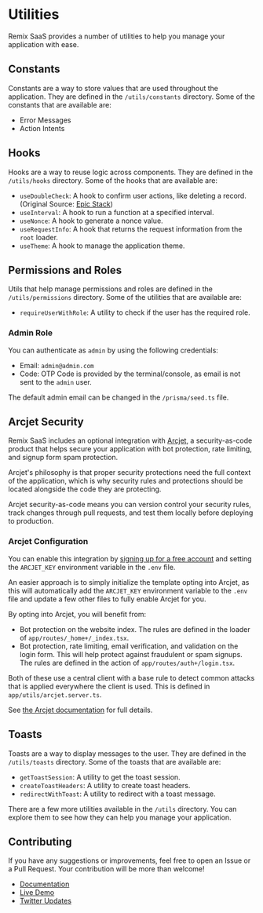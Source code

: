 # Utilities

Remix SaaS provides a number of utilities to help you manage your application with ease.

## Constants

Constants are a way to store values that are used throughout the application. They are defined in the `/utils/constants` directory. Some of the constants that are available are:

- Error Messages
- Action Intents

## Hooks

Hooks are a way to reuse logic across components. They are defined in the `/utils/hooks` directory. Some of the hooks that are available are:

- `useDoubleCheck`: A hook to confirm user actions, like deleting a record. (Original Source: [Epic Stack](github.com/epicweb-dev/epic-stack))
- `useInterval`: A hook to run a function at a specified interval.
- `useNonce`: A hook to generate a nonce value.
- `useRequestInfo`: A hook that returns the request information from the `root` loader.
- `useTheme`: A hook to manage the application theme.

## Permissions and Roles

Utils that help manage permissions and roles are defined in the `/utils/permissions` directory. Some of the utilities that are available are:

- `requireUserWithRole`: A utility to check if the user has the required role.

### Admin Role

You can authenticate as `admin` by using the following credentials:

- Email: `admin@admin.com`
- Code: OTP Code is provided by the terminal/console, as email is not sent to the `admin` user.

The default admin email can be changed in the `/prisma/seed.ts` file.

## Arcjet Security

Remix SaaS includes an optional integration with [Arcjet](https://launch.arcjet.com/hdXzPbO), a security-as-code product that helps secure your application with bot protection, rate limiting, and signup form spam protection.

Arcjet's philosophy is that proper security protections need the full context of the application, which is why security rules and protections should be located alongside the code they are protecting.

Arcjet security-as-code means you can version control your security rules, track changes through pull requests, and test them locally before deploying to production.

### Arcjet Configuration

You can enable this integration by [signing up for a free account](https://launch.arcjet.com/hdXzPbO) and setting the `ARCJET_KEY` environment variable in the `.env` file.

An easier approach is to simply initialize the template opting into Arcjet, as this will automatically add the `ARCJET_KEY` environment variable to the `.env` file and update a few other files to fully enable Arcjet for you.

By opting into Arcjet, you will benefit from:

- Bot protection on the website index. The rules are defined in the loader of `app/routes/_home+/_index.tsx`.
- Bot protection, rate limiting, email verification, and validation on the login form. This will help protect against fraudulent or spam signups. The rules are defined in the action of `app/routes/auth+/login.tsx`.

Both of these use a central client with a base rule to detect common attacks that is applied everywhere the client is used. This is defined in `app/utils/arcjet.server.ts`.

See [the Arcjet documentation](https://launch.arcjet.com/hdXzPbO) for full details.

## Toasts

Toasts are a way to display messages to the user. They are defined in the `/utils/toasts` directory. Some of the toasts that are available are:

- `getToastSession`: A utility to get the toast session.
- `createToastHeaders`: A utility to create toast headers.
- `redirectWithToast`: A utility to redirect with a toast message.

There are a few more utilities available in the `/utils` directory. You can explore them to see how they can help you manage your application.

## Contributing

If you have any suggestions or improvements, feel free to open an Issue or a Pull Request. Your contribution will be more than welcome!

- [Documentation](https://github.com/dev-xo/remix-saas/tree/main/docs#getting-started)
- [Live Demo](https://remix-saas.fly.dev)
- [Twitter Updates](https://twitter.com/DanielKanem)
